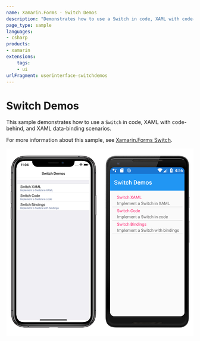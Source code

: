 ```yaml
---
name: Xamarin.Forms - Switch Demos
description: "Demonstrates how to use a Switch in code, XAML with code-behind, and XAML data-binding scenarios (UI)"
page_type: sample
languages:
- csharp
products:
- xamarin
extensions:
    tags:
    - ui
urlFragment: userinterface-switchdemos
---
```

# Switch Demos

This sample demonstrates how to use a `Switch` in code, XAML with code-behind, and XAML data-binding scenarios.

For more information about this sample, see [Xamarin.Forms Switch](https://docs.microsoft.com/xamarin/xamarin-forms/user-interface/switch).

![Switch Demos application screenshot](Screenshots/01Menu-Large.png "Switch Demos application screenshot")

